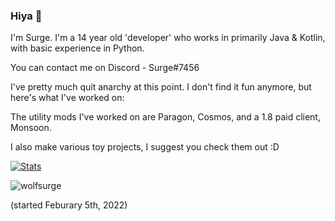 ### Hiya 👋
I'm Surge. I'm a 14 year old 'developer' who works in primarily Java & Kotlin, with basic experience in Python.

You can contact me on Discord - Surge#7456

I've pretty much quit anarchy at this point. I don't find it fun anymore, but here's what I've worked on:

The utility mods I've worked on are Paragon, Cosmos, and a 1.8 paid client, Monsoon.

I also make various toy projects, I suggest you check them out :D
 
​[![​Stats](https://github-readme-stats.vercel.app/api?username=wolfsurge&theme=dark)](https://github.com/anuraghazra/github-readme-stats)             

<p> <img src="https://komarev.com/ghpvc/?username=wolfsurge&color=8E64D0" alt="wolfsurge" /> </p> (started Feburary 5th, 2022)
